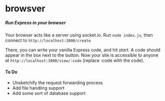 # browsver
##### Run Express in your browser

Your browser acts like a server using socket.io. Run `node index.js`, then connect to `http://localhost:3000/create`. 

There, you can write your vanilla Express code, and hit *start*. A code should appear in the box next to the button. Now your site is accessible to anyone at `http://localhost:3000/view/:code` (replace :code with the code).

#### To Do

* Unsketchify the request forwarding process
* Add file handling support
* Add some sort of database support